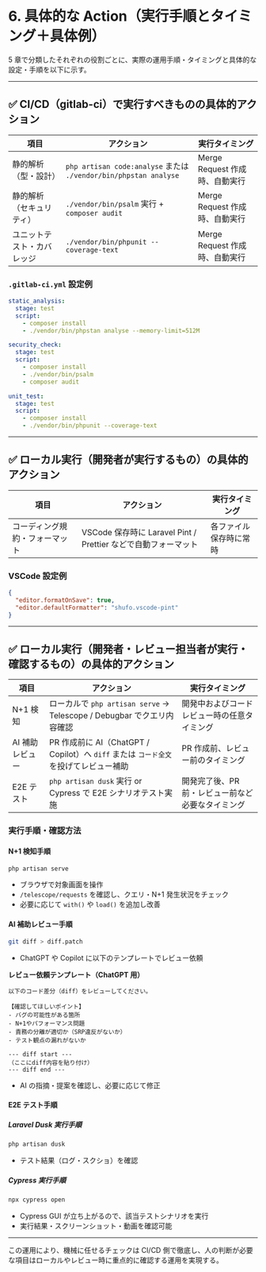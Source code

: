 # 6. 具体的な Action（実行手順とタイミング＋具体例）

5 章で分類したそれぞれの役割ごとに、実際の運用手順・タイミングと具体的な設定・手順を以下に示す。

---

## ✅ CI/CD（gitlab-ci）で実行すべきものの具体的アクション

| 項目                       | アクション                                                       | 実行タイミング                 |
| -------------------------- | ---------------------------------------------------------------- | ------------------------------ |
| 静的解析（型・設計）       | `php artisan code:analyse` または `./vendor/bin/phpstan analyse` | Merge Request 作成時、自動実行 |
| 静的解析（セキュリティ）   | `./vendor/bin/psalm` 実行 + `composer audit`                     | Merge Request 作成時、自動実行 |
| ユニットテスト・カバレッジ | `./vendor/bin/phpunit --coverage-text`                           | Merge Request 作成時、自動実行 |

### `.gitlab-ci.yml` 設定例

```yaml
static_analysis:
  stage: test
  script:
    - composer install
    - ./vendor/bin/phpstan analyse --memory-limit=512M

security_check:
  stage: test
  script:
    - composer install
    - ./vendor/bin/psalm
    - composer audit

unit_test:
  stage: test
  script:
    - composer install
    - ./vendor/bin/phpunit --coverage-text
```

---

## ✅ ローカル実行（開発者が実行するもの）の具体的アクション

| 項目                           | アクション                                                     | 実行タイミング         |
| ------------------------------ | -------------------------------------------------------------- | ---------------------- |
| コーディング規約・フォーマット | VSCode 保存時に Laravel Pint / Prettier などで自動フォーマット | 各ファイル保存時に常時 |

### VSCode 設定例

```json
{
  "editor.formatOnSave": true,
  "editor.defaultFormatter": "shufo.vscode-pint"
}
```

---

## ✅ ローカル実行（開発者・レビュー担当者が実行・確認するもの）の具体的アクション

| 項目            | アクション                                                                            | 実行タイミング                                    |
| --------------- | ------------------------------------------------------------------------------------- | ------------------------------------------------- |
| N+1 検知        | ローカルで `php artisan serve` → Telescope / Debugbar でクエリ内容確認                | 開発中およびコードレビュー時の任意タイミング      |
| AI 補助レビュー | PR 作成前に AI（ChatGPT / Copilot）へ `diff` または `コード全文` を投げてレビュー補助 | PR 作成前、レビュー前のタイミング                 |
| E2E テスト      | `php artisan dusk` 実行 or Cypress で E2E シナリオテスト実施                          | 開発完了後、PR 前・レビュー前など必要なタイミング |

### 実行手順・確認方法

#### N+1 検知手順

```bash
php artisan serve
```

- ブラウザで対象画面を操作
- `/telescope/requests` を確認し、クエリ・N+1 発生状況をチェック
- 必要に応じて `with()` や `load()` を追加し改善

#### AI 補助レビュー手順

```bash
git diff > diff.patch
```

- ChatGPT や Copilot に以下のテンプレートでレビュー依頼

**レビュー依頼テンプレート（ChatGPT 用）**

```
以下のコード差分（diff）をレビューしてください。

【確認してほしいポイント】
- バグの可能性がある箇所
- N+1やパフォーマンス問題
- 責務の分離が適切か（SRP違反がないか）
- テスト観点の漏れがないか

--- diff start ---
（ここにdiff内容を貼り付け）
--- diff end ---
```

- AI の指摘・提案を確認し、必要に応じて修正

#### E2E テスト手順

##### Laravel Dusk 実行手順

```bash
php artisan dusk
```

- テスト結果（ログ・スクショ）を確認

##### Cypress 実行手順

```bash
npx cypress open
```

- Cypress GUI が立ち上がるので、該当テストシナリオを実行
- 実行結果・スクリーンショット・動画を確認可能

---

この運用により、機械に任せるチェックは CI/CD 側で徹底し、人の判断が必要な項目はローカルやレビュー時に重点的に確認する運用を実現する。
